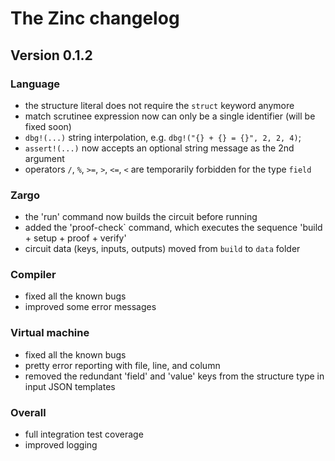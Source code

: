 # The Zinc changelog

## Version 0.1.2

### Language

- the structure literal does not require the `struct` keyword anymore
- match scrutinee expression now can only be a single identifier (will be fixed soon)
- `dbg!(...)` string interpolation, e.g. `dbg!("{} + {} = {}", 2, 2, 4)`;
- `assert!(...)` now accepts an optional string message as the 2nd argument
- operators `/`, `%`, `>=`, `>`, `<=`, `<` are temporarily forbidden for the type `field`

### Zargo

- the 'run' command now builds the circuit before running
- added the 'proof-check` command, which executes the sequence 'build + setup + proof + verify'
- circuit data (keys, inputs, outputs) moved from `build` to `data` folder

### Compiler
- fixed all the known bugs
- improved some error messages

### Virtual machine
- fixed all the known bugs
- pretty error reporting with file, line, and column
- removed the redundant 'field' and 'value' keys from the structure type in input JSON templates

### Overall
- full integration test coverage
- improved logging
